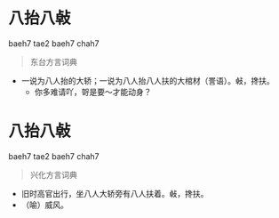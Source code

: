 # 八抬八㪕
baeh7 tae2 baeh7 chah7
> 东台方言词典
- 一说为八人抬的大轿；一说为八人抬八人扶的大棺材（詈语）。㪕，搀扶。
  - 你多难请吖，哿是要～才能动身？

# 八抬八㪕
baeh7 tae2 baeh7 chah7
> 兴化方言词典
- 旧时高官出行，坐八人大轿旁有八人扶着。㪕，搀扶。
- （喻）威风。
